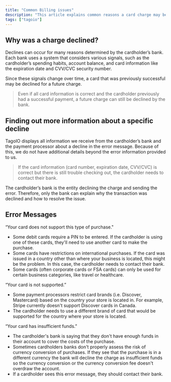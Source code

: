 ```yaml
---
title: "Common Billing issues"
description: "This article explains common reasons a card charge may be declined and how to find more information about a specific decline, including what TagoIO can and cannot determine from the error information."
tags: ["tagoio"]
---
```

## Why was a charge declined?

Declines can occur for many reasons determined by the cardholder’s bank. Each bank uses a system that considers various signals, such as the cardholder’s spending habits, account balance, and card information like the expiration date and CVV/CVC security number.

Since these signals change over time, a card that was previously successful may be declined for a future charge.

> Even if all card information is correct and the cardholder previously had a successful payment, a future charge can still be declined by the bank.

## Finding out more information about a specific decline

TagoIO displays all information we receive from the cardholder’s bank and the payment processor about a decline in the error message. Because of this, we do not have additional details beyond the error information provided to us.

> If the card information (card number, expiration date, CVV/CVC) is correct but there is still trouble checking out, the cardholder needs to contact their bank.

The cardholder’s bank is the entity declining the charge and sending the error. Therefore, only the bank can explain why the transaction was declined and how to resolve the issue.

## Error Messages

“Your card does not support this type of purchase."

- Some debit cards require a PIN to be entered. If the cardholder is using one of these cards, they'll need to use another card to make the purchase.
- Some cards have restrictions on international purchases. If the card was issued in a country other than where your business is located, this might be the problem. In this case, the cardholder needs to contact their bank.
- Some cards (often corporate cards or FSA cards) can only be used for certain business categories, like travel or healthcare.

“Your card is not supported.”

- Some payment processors restrict card brands (i.e. Discover, Mastercard) based on the country your store is located in. For example, Stripe currently doesn't support Discover cards in Canada.
- The cardholder needs to use a different brand of card that would be supported for the country where your store is located.

“Your card has insufficient funds.”

- The cardholder's bank is saying that they don't have enough funds in their account to cover the costs of the purchase.
- Sometimes cardholders banks don't properly assess the risk of currency conversion of purchases. If they see that the purchase is in a different currency the bank will decline the charge as insufficient funds so the currency conversion or the currency conversion fee doesn't overdraw the account.
- If a cardholder sees this error message, they should contact their bank.